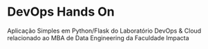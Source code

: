 # DevOps Hands On
Aplicação Simples em Python/Flask do Laboratório DevOps & Cloud relacionado ao MBA de Data Engineering da Faculdade Impacta
